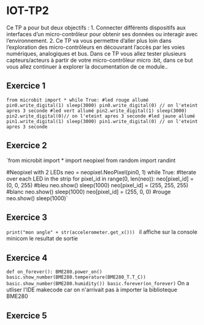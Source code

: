 # IOT-TP2
Ce TP a pour but deux objectifs : 1. Connecter différents dispositifs aux interfaces d’un micro-contrôleur pour obtenir ses données ou interagir avec l’environnement. 2. Ce TP va vous permettre d’aller plus loin dans l’exploration des micro-contrôleurs en découvrant l’accès par les voies numériques, analogiques et bus. Dans ce TP vous allez tester plusieurs capteurs/acteurs à partir de votre micro-contrôleur micro :bit, dans ce but vous allez continuer à explorer la documentation de ce module..

## Exercice 1
`from microbit import *
while True:
    #led rouge allumé
    pin0.write_digital(1)
    sleep(3000)
    pin0.write_digital(0) // on l'eteint apres 3 seconde
    #led vert allumé
    pin2.write_digital(1)
    sleep(3000)
    pin2.write_digital(0)// on l'eteint apres 3 seconde
    #led jaune allumé
    pin1.write_digital(1)
    sleep(3000)
    pin1.write_digital(0) // on l'eteint apres 3 seconde
`
## Exercice 2

`from microbit import *
import neopixel
from random import randint
 
#Neopixel with 2 LEDs
neo = neopixel.NeoPixel(pin0, 1)
while True:
    #Iterate over each LED in the strip
    for pixel_id in range(0, len(neo)):
        neo[pixel_id] = (0, 0, 255) #bleu
        neo.show()
        sleep(1000)
        neo[pixel_id] = (255, 255, 255) #blanc 
        neo.show()
        sleep(1000)
        neo[pixel_id] = (255, 0, 0) #rouge
        neo.show()
        sleep(1000)`

## Exercice 3
`print("mon angle" + str(accelerometer.get_x())) ` 
il affiche sur la console minicom le resultat de sortie

## Exercice 4
`
def on_forever():
 BME280.power_on()
 basic.show_number(BME280.temperature(BME280_T.T_C))
 basic.show_number(BME280.humidity())
basic.forever(on_forever)
`
On a utliser l'IDE makecode car on n'arrivait pas à importer la biblioteque BME280

## Exercice 5

